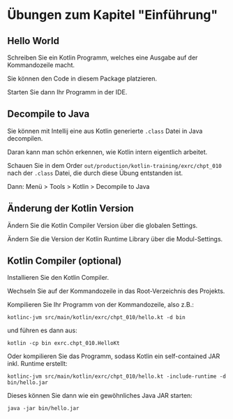 # Übungen zum Kapitel "Einführung"

## Hello World

Schreiben Sie ein Kotlin Programm, welches eine Ausgabe auf der Kommandozeile macht.

Sie können den Code in diesem Package platzieren.

Starten Sie dann Ihr Programm in der IDE.

## Decompile to Java

Sie können mit Intellij eine aus Kotlin generierte `.class` Datei in Java decompilen.

Daran kann man schön erkennen, wie Kotlin intern eigentlich arbeitet.

Schauen Sie in dem Order `out/production/kotlin-training/exrc/chpt_010` nach der
`.class` Datei, die durch diese Übung entstanden ist.

Dann: Menü > Tools > Kotlin > Decompile to Java

## Änderung der Kotlin Version

Ändern Sie die Kotlin Compiler Version über die globalen Settings.

Ändern Sie die Version der Kotlin Runtime Library über die Modul-Settings.

## Kotlin Compiler (optional)

Installieren Sie den Kotlin Compiler.

Wechseln Sie auf der Kommandozeile in das Root-Verzeichnis des Projekts.

Kompilieren Sie Ihr Programm von der Kommandozeile, also z.B.:

```` shell
kotlinc-jvm src/main/kotlin/exrc/chpt_010/hello.kt -d bin
````

und führen es dann aus:

```` shell
kotlin -cp bin exrc.chpt_010.HelloKt
````

Oder kompilieren Sie das Programm, sodass Kotlin ein self-contained JAR inkl. Runtime erstellt:

```` shell
kotlinc-jvm src/main/kotlin/exrc/chpt_010/hello.kt -include-runtime -d bin/hello.jar 
````

Dieses können Sie dann wie ein gewöhnliches Java JAR starten:

```` shell
java -jar bin/hello.jar
````

